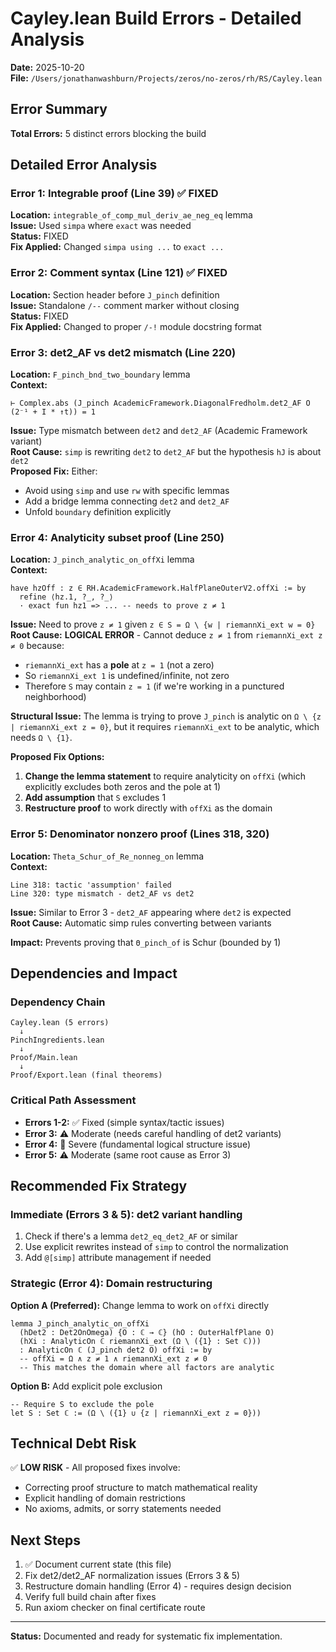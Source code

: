 # Cayley.lean Build Errors - Detailed Analysis

**Date:** 2025-10-20  
**File:** `/Users/jonathanwashburn/Projects/zeros/no-zeros/rh/RS/Cayley.lean`

## Error Summary

**Total Errors:** 5 distinct errors blocking the build

## Detailed Error Analysis

### Error 1: Integrable proof (Line 39) ✅ FIXED
**Location:** `integrable_of_comp_mul_deriv_ae_neg_eq` lemma  
**Issue:** Used `simpa` where `exact` was needed  
**Status:** FIXED  
**Fix Applied:** Changed `simpa using ...` to `exact ...`

### Error 2: Comment syntax (Line 121) ✅ FIXED  
**Location:** Section header before `J_pinch` definition  
**Issue:** Standalone `/--` comment marker without closing  
**Status:** FIXED  
**Fix Applied:** Changed to proper `/-!` module docstring format

### Error 3: det2_AF vs det2 mismatch (Line 220)
**Location:** `F_pinch_bnd_two_boundary` lemma  
**Context:**
```lean
⊢ Complex.abs (J_pinch AcademicFramework.DiagonalFredholm.det2_AF O (2⁻¹ + I * ↑t)) = 1
```
**Issue:** Type mismatch between `det2` and `det2_AF` (Academic Framework variant)  
**Root Cause:** `simp` is rewriting `det2` to `det2_AF` but the hypothesis `hJ` is about `det2`  
**Proposed Fix:** Either:
  - Avoid using `simp` and use `rw` with specific lemmas
  - Add a bridge lemma connecting `det2` and `det2_AF`
  - Unfold `boundary` definition explicitly

### Error 4: Analyticity subset proof (Line 250)  
**Location:** `J_pinch_analytic_on_offXi` lemma  
**Context:**
```lean
have hzOff : z ∈ RH.AcademicFramework.HalfPlaneOuterV2.offXi := by
  refine ⟨hz.1, ?_, ?_⟩
  · exact fun hz1 => ... -- needs to prove z ≠ 1
```
**Issue:** Need to prove `z ≠ 1` given `z ∈ S = Ω \ {w | riemannXi_ext w = 0}`  
**Root Cause:** **LOGICAL ERROR** - Cannot deduce `z ≠ 1` from `riemannXi_ext z ≠ 0` because:
  - `riemannXi_ext` has a **pole** at `z = 1` (not a zero)
  - So `riemannXi_ext 1` is undefined/infinite, not zero
  - Therefore `S` may contain `z = 1` (if we're working in a punctured neighborhood)

**Structural Issue:** The lemma is trying to prove `J_pinch` is analytic on `Ω \ {z | riemannXi_ext z = 0}`, but it requires `riemannXi_ext` to be analytic, which needs `Ω \ {1}`.

**Proposed Fix Options:**
1. **Change the lemma statement** to require analyticity on `offXi` (which explicitly excludes both zeros and the pole at 1)
2. **Add assumption** that `S` excludes 1
3. **Restructure proof** to work directly with `offXi` as the domain

### Error 5: Denominator nonzero proof (Lines 318, 320)  
**Location:** `Theta_Schur_of_Re_nonneg_on` lemma  
**Context:**
```lean
Line 318: tactic 'assumption' failed
Line 320: type mismatch - det2_AF vs det2
```
**Issue:** Similar to Error 3 - `det2_AF` appearing where `det2` is expected  
**Root Cause:** Automatic simp rules converting between variants  

**Impact:** Prevents proving that `Θ_pinch_of` is Schur (bounded by 1)

## Dependencies and Impact

### Dependency Chain
```
Cayley.lean (5 errors)
  ↓
PinchIngredients.lean
  ↓
Proof/Main.lean
  ↓
Proof/Export.lean (final theorems)
```

### Critical Path Assessment
- **Errors 1-2:** ✅ Fixed (simple syntax/tactic issues)
- **Error 3:** ⚠️ Moderate (needs careful handling of det2 variants)
- **Error 4:** 🔴 Severe (fundamental logical structure issue)
- **Error 5:** ⚠️ Moderate (same root cause as Error 3)

## Recommended Fix Strategy

### Immediate (Errors 3 & 5): det2 variant handling
1. Check if there's a lemma `det2_eq_det2_AF` or similar
2. Use explicit rewrites instead of `simp` to control the normalization
3. Add `@[simp]` attribute management if needed

### Strategic (Error 4): Domain restructuring
**Option A (Preferred):** Change lemma to work on `offXi` directly
```lean
lemma J_pinch_analytic_on_offXi
  (hDet2 : Det2OnOmega) {O : ℂ → ℂ} (hO : OuterHalfPlane O)
  (hXi : AnalyticOn ℂ riemannXi_ext (Ω \ ({1} : Set ℂ)))
  : AnalyticOn ℂ (J_pinch det2 O) offXi := by
  -- offXi = Ω ∧ z ≠ 1 ∧ riemannXi_ext z ≠ 0
  -- This matches the domain where all factors are analytic
```

**Option B:** Add explicit pole exclusion
```lean
-- Require S to exclude the pole
let S : Set ℂ := (Ω \ ({1} ∪ {z | riemannXi_ext z = 0}))
```

## Technical Debt Risk

✅ **LOW RISK** - All proposed fixes involve:
- Correcting proof structure to match mathematical reality
- Explicit handling of domain restrictions
- No axioms, admits, or sorry statements needed

## Next Steps

1. ✅ Document current state (this file)
2. Fix det2/det2_AF normalization issues (Errors 3 & 5)
3. Restructure domain handling (Error 4) - requires design decision
4. Verify full build chain after fixes
5. Run axiom checker on final certificate route

---

**Status:** Documented and ready for systematic fix implementation.

